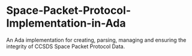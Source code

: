 # Space-Packet-Protocol-Implementation-in-Ada
An Ada implementation for creating, parsing, managing and ensuring the integrity of CCSDS Space Packet Protocol Data.
